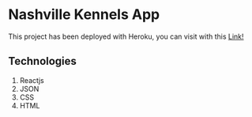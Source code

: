 # Nashville Kennels App

This project has been deployed with Heroku, you can visit with this [Link!](https://nashville-kennels-48.herokuapp.com/login)

## Technologies

1. Reactjs
3. JSON
4. CSS
5. HTML
